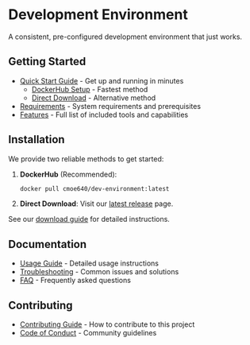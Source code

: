 # Development Environment

A consistent, pre-configured development environment that just works.

## Getting Started
- [Quick Start Guide](docs/QUICK_START/README.md) - Get up and running in minutes
  - [DockerHub Setup](docs/QUICK_START/DOCKERHUB.md) - Fastest method
  - [Direct Download](docs/QUICK_START/DOWNLOAD.md) - Alternative method
- [Requirements](docs/REQUIREMENTS.md) - System requirements and prerequisites
- [Features](docs/FEATURES.md) - Full list of included tools and capabilities

## Installation

We provide two reliable methods to get started:

1. **DockerHub** (Recommended): 
   ```bash
   docker pull cmoe640/dev-environment:latest
   ```

2. **Direct Download**: Visit our [latest release](https://github.com/BA-CalderonMorales/dev-environment/releases/latest) page.

See our [download guide](docs/QUICK_START/DOWNLOAD.md) for detailed instructions.

## Documentation
- [Usage Guide](docs/USAGE_GUIDE.md) - Detailed usage instructions
- [Troubleshooting](docs/TROUBLESHOOTING.md) - Common issues and solutions
- [FAQ](docs/FAQ.md) - Frequently asked questions

## Contributing
- [Contributing Guide](docs/CONTRIBUTING.md) - How to contribute to this project
- [Code of Conduct](CODE_OF_CONDUCT.md) - Community guidelines